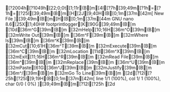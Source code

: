 [?2004h[?1049h[22;0;0t[1;11r(B[m[4l[?7h[39;49m[?1h=[?1h=[?25l[39;49m(B[m[H[2J[9;40H(B[0;1m[37m[42m[ New File ][39;49m(B[m[H(B[0;1m[37m[44m  GNU nano 8.6[25X[1;40H# footprintlogger[K[90G[39;49m(B[m[10d[36m^G[39m(B[m [32mHelp[10;16H[36m^O[39m(B[m [32mWrite Out[39m(B[m   [36m^F[39m(B[m [32mWhere Is[39m(B[m    [36m^K[39m(B[m [32mCut[10;61H[36m^T[39m(B[m [32mExecute[39m(B[m     [36m^C[39m(B[m [32mLocation[11d[36m^X[39m(B[m [32mExit[11;16H[36m^R[39m(B[m [32mRead File[39m(B[m   [36m^\[39m(B[m [32mReplace[39m(B[m     [36m^U[39m(B[m [32mPaste[61G[36m^J[39m(B[m [32mJustify[39m(B[m     [36m^/[39m(B[m [32mGo To Line[39m(B[m[2d[?12l[?25h[?25l[9;19H(B[0;1m[37m[42m[ line  1/1 (100%), col  1/ 1 (100%), char  0/0 ( 0%) ][39;49m(B[m[?12l[?25h[2d
